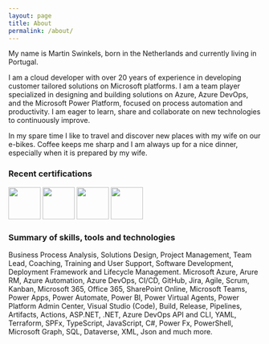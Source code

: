 ```yaml
---
layout: page
title: About
permalink: /about/
---
```


My name is Martin Swinkels, born in the Netherlands and currently living in Portugal.

I am a cloud developer with over 20 years of experience in developing customer tailored solutions on Microsoft platforms. I am a team player specialized in designing and building solutions on Azure, Azure DevOps, and the Microsoft Power Platform, focused on process automation and productivity. I am eager to learn, share and collaborate on new technologies to continuously improve. 

In my spare time I like to travel and discover new places with my wife on our e-bikes. Coffee keeps me sharp and I am always up for a nice dinner, especially when it is prepared by my wife.

### Recent certifications

<img src="https://msc365.eu/images/picrosoft-power-platform-consultant.png" width="64"> <img src="https://msc365.eu/images/microsoft-power-platform-developer.png" width="64"> <img src="https://msc365.eu/images/microsoft365-developer.png" width="64"> <img src="https://msc365.eu/images/microsoft365-teams-administrator.png" width="64"> 

### Summary of skills, tools and technologies

Business Process Analysis, Solutions Design, Project Management, Team Lead, Coaching, Training and User Support, Software Development, Deployment Framework and Lifecycle Management. Microsoft Azure, Arure RM, Azure Automation, Azure DevOps, CI/CD, GitHub, Jira, Agile, Scrum, Kanban, Microsoft 365, Office 365, SharePoint Online, Microsoft Teams, Power Apps, Power Automate, Power BI, Power Virtual Agents, Power Platform Admin Center, Visual Studio (Code), Build, Release, Pipelines, Artifacts, Actions, ASP.NET, .NET, Azure DevOps API and CLI, YAML, Terraform, SPFx, TypeScript, JavaScript, C#, Power Fx, PowerShell, Microsoft Graph, SQL, Dataverse, XML, Json and much more.
